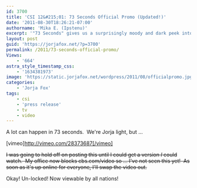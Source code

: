 ```yaml
---
id: 3700
title: 'CSI 12&#215;01: 73 Seconds Official Promo (Updated!)'
date: '2011-08-30T18:26:21-07:00'
authorname: 'Mika E. (Ipstenu)'
excerpt: '"73 Seconds" gives us a surprisingly moody and dark peek into the season premiere. No longer locked to US only!'
layout: post
guid: 'https://jorjafox.net/?p=3700'
permalink: /2011/73-seconds-official-promo/
Views:
    - '664'
astra_style_timestamp_css:
    - '1634381973'
image: 'https://static.jorjafox.net/wordpress/2011/08/officialpromo.jpg'
categories:
    - 'Jorja Fox'
tags:
    - csi
    - 'press release'
    - tv
    - video
---
```


A lot can happen in 73 seconds.  We're Jorja light, but ...

[vimeo]http://vimeo.com/28373687[/vimeo]

<del>I was going to hold off on posting this until I could get a version _I_ could watch.  My office now blocks cbs.com/video so ... I've not seen this yet!  As soon as it's up online for everyone, I'll swap the video out.</del>

Okay! Un-locked! Now viewable by all nations!
